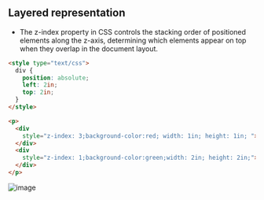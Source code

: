 ## Layered representation

- The z-index property in CSS controls the stacking order of positioned elements along the z-axis, determining which elements appear on top when they overlap in the document layout.

```html
<style type="text/css">
  div {
    position: absolute;
    left: 2in;
    top: 2in;
  }
</style>

<p>
  <div
    style="z-index: 3;background-color:red; width: 1in; height: 1in; ">
  </div>
  <div
    style="z-index: 1;background-color:green;width: 2in; height: 2in;">
  </div>
</p>
```

![image](https://github.com/saidali-ibn-zafar/How-Browsers-Work/assets/120341849/44c50321-02b7-469a-84b4-3eb7294b5572)





